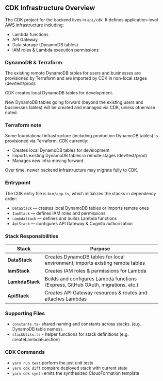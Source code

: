 ## CDK Infrastructure Overview

The CDK project for the backend lives in `api/cdk`. It defines application-level AWS infrastructure including:

- Lambda functions
- API Gateway
- Data storage (DynamoDB tables)
- IAM roles & Lambda execution permissions

### DynamoDB & Terraform

The existing remote DynamoDB tables for users and businesses are provisioned by Terraform and are
imported by CDK in non-local stages (dev/test/prod).

CDK creates local DynamoDB tables for development.

New DynamoDB tables going forward (beyond the existing users and businesses tables)
will be created and managed via CDK, unless otherwise noted.

### Terraform note

Some foundational infrastructure (including production DynamoDB tables) is provisioned via Terraform.
CDK currently:

- Creates local DynamoDB tables for development
- Imports existing DynamoDB tables in remote stages (dev/test/prod)
- Manages new infra moving forward

Over time, newer backend infrastructure may migrate fully to CDK.

### Entrypoint

The CDK entry file is `bin/app.ts`, which initializes the stacks in dependency order:

- `DataStack` — creates local DynamoDB tables or imports remote ones
- `IamStack` — defines IAM roles and permissions
- `LambdaStack` — defines and builds Lambda functions
- `ApiStack` — configures API Gateway & Cognito authorization

### Stack Responsibilities

| Stack           | Purpose                                                                          |
| --------------- | -------------------------------------------------------------------------------- |
| **DataStack**   | Creates DynamoDB tables for local environment; imports existing remote tables    |
| **IamStack**    | Creates IAM roles & permissions for Lambda                                       |
| **LambdaStack** | Builds and configures Lambda functions (Express, GitHub OAuth, migrations, etc.) |
| **ApiStack**    | Creates API Gateway resources & routes and attaches Lambdas                      |

### Supporting Files

- `constants.ts`- shared naming and constants across stacks. (e.g. DynamoDB table names).
- `stackUtils.ts` - helper functions for stack definitions (e.g. createLambdaFunction)

### CDK Commands

- `yarn run test` perform the jest unit tests
- `yarn cdk diff` compare deployed stack with current state
- `yarn cdk synth` emits the synthesized CloudFormation template
